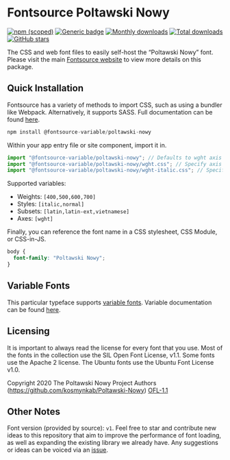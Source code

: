 # Fontsource Poltawski Nowy

[![npm (scoped)](https://img.shields.io/npm/v/@fontsource/poltawski-nowy?color=brightgreen)](https://www.npmjs.com/package/@fontsource/poltawski-nowy) [![Generic badge](https://img.shields.io/badge/fontsource-passing-brightgreen)](https://github.com/fontsource/fontsource) [![Monthly downloads](https://badgen.net/npm/dm/@fontsource/poltawski-nowy)](https://github.com/fontsource/fontsource) [![Total downloads](https://badgen.net/npm/dt/@fontsource/poltawski-nowy)](https://github.com/fontsource/fontsource) [![GitHub stars](https://img.shields.io/github/stars/fontsource/fontsource.svg?style=social&label=Star)](https://github.com/fontsource/fontsource/stargazers)

The CSS and web font files to easily self-host the “Poltawski Nowy” font. Please visit the main [Fontsource website](https://fontsource.org/fonts/poltawski-nowy) to view more details on this package.

## Quick Installation

Fontsource has a variety of methods to import CSS, such as using a bundler like Webpack. Alternatively, it supports SASS. Full documentation can be found [here](https://fontsource.org/docs/getting-started/introduction).

```javascript
npm install @fontsource-variable/poltawski-nowy
```

Within your app entry file or site component, import it in.

```javascript
import "@fontsource-variable/poltawski-nowy"; // Defaults to wght axis
import "@fontsource-variable/poltawski-nowy/wght.css"; // Specify axis
import "@fontsource-variable/poltawski-nowy/wght-italic.css"; // Specify axis and style

```

Supported variables:
- Weights: `[400,500,600,700]`
- Styles: `[italic,normal]`
- Subsets: `[latin,latin-ext,vietnamese]`
- Axes: `[wght]`

Finally, you can reference the font name in a CSS stylesheet, CSS Module, or CSS-in-JS.

```css
body {
  font-family: "Poltawski Nowy";
}
```

## Variable Fonts

This particular typeface supports [variable fonts](https://developer.mozilla.org/en-US/docs/Web/CSS/CSS_Fonts/Variable_Fonts_Guide).
Variable documentation can be found [here](https://fontsource.org/docs/getting-started/variable).

## Licensing
It is important to always read the license for every font that you use.
Most of the fonts in the collection use the SIL Open Font License, v1.1. Some fonts use the Apache 2 license. The Ubuntu fonts use the Ubuntu Font License v1.0.

Copyright 2020 The Poltawski Nowy Project Authors (https://github.com/kosmynkab/Poltawski-Nowy)
[OFL-1.1](http://scripts.sil.org/OFL)

## Other Notes
Font version (provided by source): `v1`.
Feel free to star and contribute new ideas to this repository that aim to improve the performance of font loading, as well as expanding the existing library we already have. Any suggestions or ideas can be voiced via an [issue](https://github.com/fontsource/fontsource/issues).